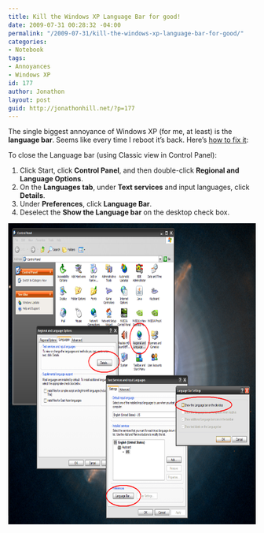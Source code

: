 ```yaml
---
title: Kill the Windows XP Language Bar for good!
date: 2009-07-31 00:28:32 -04:00
permalink: "/2009-07-31/kill-the-windows-xp-language-bar-for-good/"
categories:
- Notebook
tags:
- Annoyances
- Windows XP
id: 177
author: Jonathon
layout: post
guid: http://jonathonhill.net/?p=177
---
```


The single biggest annoyance of Windows XP (for me, at least) is the **language bar**. Seems like every time I reboot it&#8217;s back. Here&#8217;s [how to fix it](http://support.microsoft.com/default.aspx?scid=kb;en-us;306993&sd=tech):

To close the Language bar (using Classic view in Control Panel):

  1. Click Start, click **Control Panel**, and then double-click **Regional and Language Options**.
  2. On the **Languages tab**, under **Text services** and input languages, click **Details**.
  3. Under **Preferences**, click **Language Bar**.
  4. Deselect the **Show the Language bar** on the desktop check box.

<!--more-->


  
[<img class="alignnone" src="/wp-content/uploads/2009/07/nuke_the_language_bar.PNG" alt="" width="731" height="611" />](/wp-content/uploads/2009/07/nuke_the_language_bar.PNG)